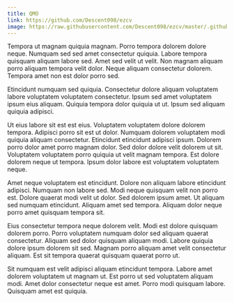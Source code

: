 ```yaml
---
title: QMO
link: https://github.com/Descent098/ezcv
image: https://raw.githubusercontent.com/Descent098/ezcv/master/.github/logo.png
---
```


Tempora ut magnam quiquia magnam. Porro tempora dolorem dolore neque. Numquam sed sed amet consectetur quiquia. Labore tempora quisquam aliquam labore sed. Amet sed velit ut velit. Non magnam aliquam porro aliquam tempora velit dolor. Neque aliquam consectetur dolorem. Tempora amet non est dolor porro sed.

Etincidunt numquam sed quiquia. Consectetur dolore aliquam voluptatem labore voluptatem voluptatem consectetur. Ipsum sed amet voluptatem ipsum eius aliquam. Quiquia tempora dolor quiquia ut ut. Ipsum sed aliquam quiquia adipisci.

Ut eius labore sit est est eius. Voluptatem voluptatem dolore dolorem tempora. Adipisci porro sit est ut dolor. Numquam dolorem voluptatem modi quiquia aliquam consectetur. Etincidunt etincidunt adipisci ipsum. Dolorem porro dolor amet porro magnam dolor. Sed dolor dolore velit dolorem ut sit. Voluptatem voluptatem porro quiquia ut velit magnam tempora. Est dolore dolorem neque ut tempora. Ipsum dolor labore est voluptatem voluptatem neque.

Amet neque voluptatem est etincidunt. Dolore non aliquam labore etincidunt adipisci. Numquam non labore sed. Modi neque quisquam velit non porro est. Dolore quaerat modi velit ut dolor. Sed dolorem ipsum amet. Ut aliquam sed numquam etincidunt. Aliquam amet sed tempora. Aliquam dolor neque porro amet quisquam tempora sit.

Eius consectetur tempora neque dolorem velit. Modi est dolore quisquam dolorem porro. Porro voluptatem numquam dolor sed aliquam quaerat consectetur. Aliquam sed dolor quisquam aliquam modi. Labore quiquia dolore ipsum dolorem sit sed. Magnam porro aliquam amet velit consectetur aliquam. Est sit tempora quaerat quisquam quaerat porro ut.

Sit numquam est velit adipisci aliquam etincidunt tempora. Labore amet dolorem voluptatem ut magnam ut. Est porro ut sed voluptatem aliquam modi. Amet dolor consectetur neque est amet. Porro modi quisquam labore. Quisquam amet est quiquia.
    